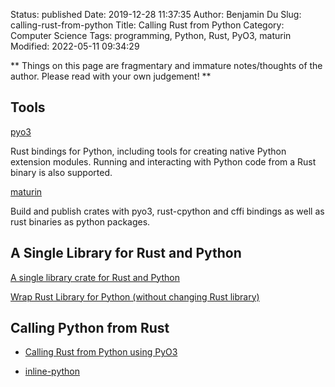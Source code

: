 Status: published
Date: 2019-12-28 11:37:35
Author: Benjamin Du
Slug: calling-rust-from-python
Title: Calling Rust from Python
Category: Computer Science
Tags: programming, Python, Rust, PyO3, maturin
Modified: 2022-05-11 09:34:29

**
Things on this page are fragmentary and immature notes/thoughts of the author.
Please read with your own judgement!
**

## Tools

[pyo3](https://github.com/PyO3/pyo3)

Rust bindings for Python, including tools for creating native Python extension modules. 
Running and interacting with Python code from a Rust binary is also supported.


[maturin](https://github.com/PyO3/maturin)

Build and publish crates with pyo3, rust-cpython and cffi bindings as well as rust binaries 
as python packages.


## A Single Library for Rust and Python 

[A single library crate for Rust and Python](https://github.com/PyO3/pyo3/discussions/2271)

[Wrap Rust Library for Python (without changing Rust library)](https://users.rust-lang.org/t/wrap-rust-library-for-python-without-changing-rust-library/69285)

## Calling Python from Rust 

- [Calling Rust from Python using PyO3](https://saidvandeklundert.net/learn/2021-11-18-calling-rust-from-python-using-pyo3/)

- [inline-python](https://github.com/fusion-engineering/inline-python)
